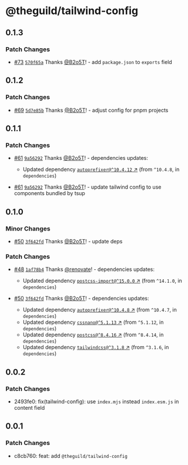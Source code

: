 # @theguild/tailwind-config

## 0.1.3

### Patch Changes

- [#73](https://github.com/the-guild-org/shared-config/pull/73) [`570f65a`](https://github.com/the-guild-org/shared-config/commit/570f65a26e22049abc1a5a27c7f3ccb5f39d8e7a) Thanks [@B2o5T](https://github.com/B2o5T)! - add `package.json` to `exports` field

## 0.1.2

### Patch Changes

- [#69](https://github.com/the-guild-org/shared-config/pull/69) [`5d7e85b`](https://github.com/the-guild-org/shared-config/commit/5d7e85b11170b20dd658f3410f21628a6d516a10) Thanks [@B2o5T](https://github.com/B2o5T)! - adjust config for pnpm projects

## 0.1.1

### Patch Changes

- [#61](https://github.com/the-guild-org/shared-config/pull/61) [`9a56292`](https://github.com/the-guild-org/shared-config/commit/9a56292605bb0b5042c04659eaf0a49bc52170f8) Thanks [@B2o5T](https://github.com/B2o5T)! - dependencies updates:

  - Updated dependency [`autoprefixer@^10.4.12` ↗︎](https://www.npmjs.com/package/autoprefixer/v/10.4.12) (from `^10.4.8`, in `dependencies`)

- [#61](https://github.com/the-guild-org/shared-config/pull/61) [`9a56292`](https://github.com/the-guild-org/shared-config/commit/9a56292605bb0b5042c04659eaf0a49bc52170f8) Thanks [@B2o5T](https://github.com/B2o5T)! - update tailwind config to use components bundled by tsup

## 0.1.0

### Minor Changes

- [#50](https://github.com/the-guild-org/shared-config/pull/50) [`3f642fd`](https://github.com/the-guild-org/shared-config/commit/3f642fd029f946fe3013066b6c1545507ffbeba5) Thanks [@B2o5T](https://github.com/B2o5T)! - update deps

### Patch Changes

- [#48](https://github.com/the-guild-org/shared-config/pull/48) [`1af78b4`](https://github.com/the-guild-org/shared-config/commit/1af78b4f36f20bcaf197add39f5e63761fdf0851) Thanks [@renovate](https://github.com/apps/renovate)! - dependencies updates:

  - Updated dependency [`postcss-import@^15.0.0` ↗︎](https://www.npmjs.com/package/postcss-import/v/null) (from `^14.1.0`, in `dependencies`)

- [#50](https://github.com/the-guild-org/shared-config/pull/50) [`3f642fd`](https://github.com/the-guild-org/shared-config/commit/3f642fd029f946fe3013066b6c1545507ffbeba5) Thanks [@B2o5T](https://github.com/B2o5T)! - dependencies updates:

  - Updated dependency [`autoprefixer@^10.4.8` ↗︎](https://www.npmjs.com/package/autoprefixer/v/null) (from `^10.4.7`, in `dependencies`)
  - Updated dependency [`cssnano@^5.1.13` ↗︎](https://www.npmjs.com/package/cssnano/v/null) (from `^5.1.12`, in `dependencies`)
  - Updated dependency [`postcss@^8.4.16` ↗︎](https://www.npmjs.com/package/postcss/v/null) (from `^8.4.14`, in `dependencies`)
  - Updated dependency [`tailwindcss@^3.1.8` ↗︎](https://www.npmjs.com/package/tailwindcss/v/null) (from `^3.1.6`, in `dependencies`)

## 0.0.2

### Patch Changes

- 2493fe0: fix(tailwind-config): use `index.mjs` instead `index.esm.js` in content field

## 0.0.1

### Patch Changes

- c8cb760: feat: add `@theguild/tailwind-config`
